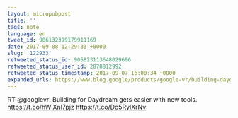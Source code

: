 ```yaml
---
layout: micropubpost
title: ''
tags: note
language: en
tweet_id: 906132399179911169
date: 2017-09-08 12:29:33 +0000
slug: '122933'
retweeted_status_id: 905823113648029696
retweeted_status_user_id: 2878812992
retweeted_status_timestamp: 2017-09-07 16:00:34 +0000
expanded_urls: https://www.blog.google/products/google-vr/building-daydream-gets-easier-new-tools/,https://twitter.com/googlevr/status/905823113648029696/photo/1,https://www.blog.google/products/google-vr/building-daydream-gets-easier-new-tools/,https://twitter.com/googlevr/status/905823113648029696/photo/1
---
```

RT @googlevr: Building for Daydream gets easier with new tools. https://t.co/hWiXnI7pjz https://t.co/Do5RylXrNv
